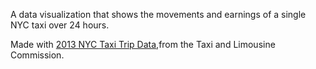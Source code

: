  A data visualization that shows the movements and earnings of a single NYC taxi over 24 hours.

Made with [2013 NYC Taxi Trip Data](http://www.andresmh.com/nyctaxitrips/),from the Taxi and Limousine Commission.

